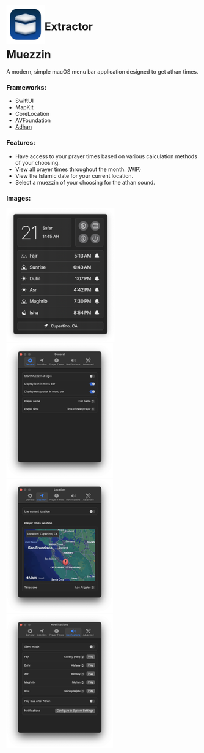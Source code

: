 <img align="left" width="100" height="100" src="icon.png">  

# Extractor

# Muezzin

A modern, simple macOS menu bar application designed to get athan times.

### Frameworks:
- SwiftUI
- MapKit
- CoreLocation
- AVFoundation
- [Adhan](https://github.com/batoulapps/adhan-swift)

### Features:
- Have access to your prayer times based on various calculation methods of your choosing.
- View all prayer times throughout the month. (WIP)
- View the Islamic date for your current location.
- Select a muezzin of your choosing for the athan sound.

### Images:
<p float="left">
  <img src="image1.png" height="350">
  <img src="image2.png" height="350">
  <img src="image3.png" height="350">
  <img src="image4.png" height="350">
</p>
